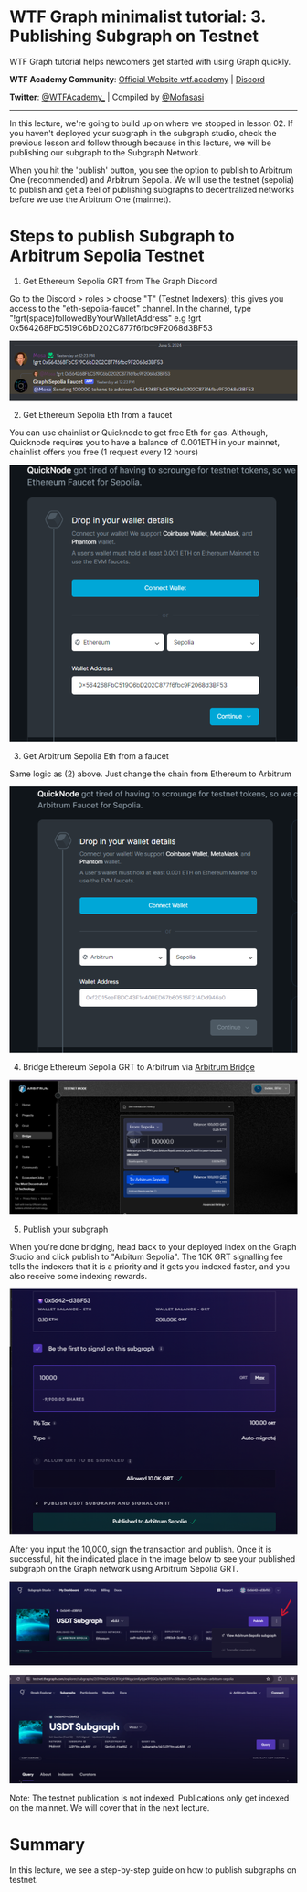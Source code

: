 # WTF Graph minimalist tutorial: 3. Publishing Subgraph on Testnet

WTF Graph tutorial helps newcomers get started with using Graph quickly.

**WTF Academy Community**: [Official Website wtf.academy](https://wtf.academy) | [Discord](https://discord.gg/5akcruXrsk)

**Twitter**: [@WTFAcademy_](https://twitter.com/WTFAcademy_) | Compiled by [@Mofasasi](https://twitter.com/mofasasi)

---

In this lecture, we're going to build up on where we stopped in lesson 02. If you haven't deployed your subgraph in the subgraph studio, check the previous lesson and follow through because in this lecture, we will be publishing our subgraph to the Subgraph Network. 

When you hit the 'publish' button, you see the option to publish to Arbitrum One (recommended) and Arbitrum Sepolia. We will use the testnet (sepolia) to publish and get a feel of publishing subgraphs to decentralized networks before we use the Arbitrum One (mainnet).

# Steps to publish Subgraph to Arbitrum Sepolia Testnet

1. Get Ethereum Sepolia GRT from The Graph Discord

Go to the Discord > roles > choose "T" (Testnet Indexers); this gives you access to the "eth-sepolia-faucet" channel.
In the channel, type "!grt(space)followedByYourWalletAddress" e.g !grt 0x564268FbC519C6bD202C877f6fbc9F2068d3BF53

![graph faucet](./img/3-1.png)

2. Get Ethereum Sepolia Eth from a faucet

You can use chainlist or Quicknode to get free Eth for gas. Although, Quicknode requires you to have a balance of 0.001ETH in your mainnet, chainlist offers you free (1 request every 12 hours)

![faucet](./img/3-2.png)

3. Get Arbitrum Sepolia Eth from a faucet

Same logic as (2) above. Just change the chain from Ethereum to Arbitrum

![faucet](./img/3-3.png)

4. Bridge Ethereum Sepolia GRT to Arbitrum via [Arbitrum Bridge](https://bridge.arbitrum.io/?destinationChain=arbitrum-sepolia&sourceChain=sepolia)

![bridge](./img/3-4.png)

5. Publish your subgraph

When you're done bridging, head back to your deployed index on the Graph Studio and click publish to "Arbitum Sepolia". The 10K GRT signalling fee tells the indexers that it is a priority and it gets you indexed faster, and you also receive some indexing rewards. 

![bridge](./img/3-5.png)

After you input the 10,000, sign the transaction and publish. Once it is successful, hit the indicated place in the image below to see your published subgraph on the Graph network using Arbitrum Sepolia GRT. 

![bridge](./img/3-7.png)

![bridge](./img/3-6.png)

Note: The testnet publication is not indexed. Publications only get indexed on the mainnet. We will cover that in the next lecture.

# Summary 

In this lecture, we see a step-by-step guide on how to publish subgraphs on testnet. 
